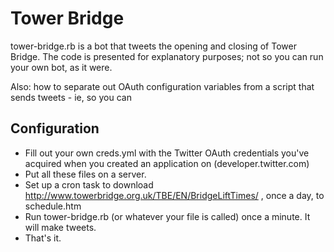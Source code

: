 Tower Bridge
============

tower-bridge.rb is a bot that tweets the opening and closing of Tower Bridge. The code is presented for explanatory purposes; not so you can run your own bot, as it were.

Also: how to separate out OAuth configuration variables from a script that sends tweets - ie, so you can

Configuration
-------------

* Fill out your own creds.yml with the Twitter OAuth credentials you've acquired when you created an application on (developer.twitter.com)
* Put all these files on a server.
* Set up a cron task to download http://www.towerbridge.org.uk/TBE/EN/BridgeLiftTimes/ , once a day, to schedule.htm
* Run tower-bridge.rb (or whatever your file is called) once a minute. It will make tweets.
* That's it.
